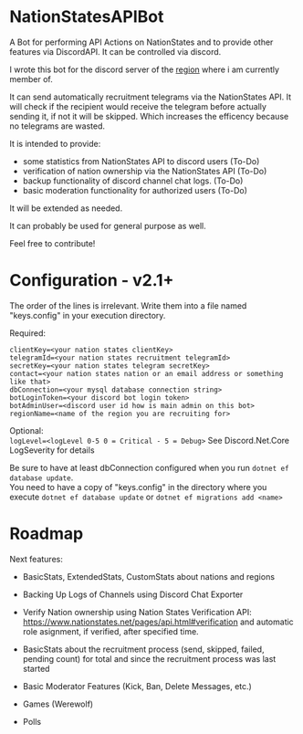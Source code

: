 # NationStatesAPIBot
A Bot for performing API Actions on NationStates and to provide other features via DiscordAPI. It can be controlled via discord.

I wrote this bot for the discord server of the [region](https://www.nationstates.net/region=the_free_nations_region "The Free Nations Region") where i am currently member of. 

It can send automatically recruitment telegrams via the NationStates API.
It will check if the recipient would receive the telegram before actually sending it, if not it will be skipped. Which increases the efficency because no telegrams are wasted.

It is intended to provide:
  - some statistics from NationStates API to discord users (To-Do)
  - verification of nation ownership via the NationStates API (To-Do)
  - backup functionality of discord channel chat logs. (To-Do)
  - basic moderation functionality for authorized users (To-Do)
  
It will be extended as needed.

It can probably be used for general purpose as well.

Feel free to contribute!

# Configuration - v2.1+

The order of the lines is irrelevant. Write them into a file named "keys.config" in your execution directory.  

Required:

`clientKey=<your nation states clientKey>`  
`telegramId=<your nation states recruitment telegramId>`  
`secretKey=<your nation states telegram secretKey>`  
`contact=<your nation states nation or an email address or something like that>`  
`dbConnection=<your mysql database connection string>`  
`botLoginToken=<your discord bot login token>`  
`botAdminUser=<discord user id how is main admin on this bot>`  
`regionName=<name of the region you are recruiting for>`
  
Optional:  
`logLevel=<logLevel 0-5 0 = Critical - 5 = Debug>`
See Discord.Net.Core LogSeverity for details

Be sure to have at least dbConnection configured when you run `dotnet ef database update`.  
You need to have a copy of "keys.config" in the directory where you execute `dotnet ef database update` or `dotnet ef migrations add <name>`

# Roadmap

Next features:

- BasicStats, ExtendedStats, CustomStats about nations and regions

- Backing Up Logs of Channels using Discord Chat Exporter

- Verify Nation ownership using Nation States Verification API: https://www.nationstates.net/pages/api.html#verification and automatic role asignment, if verified, after specified time.

- BasicStats about the recruitment process (send, skipped, failed, pending count) for total and since the recruitment process was last started

- Basic Moderator Features (Kick, Ban, Delete Messages, etc.)

- Games (Werewolf)  

- Polls  
